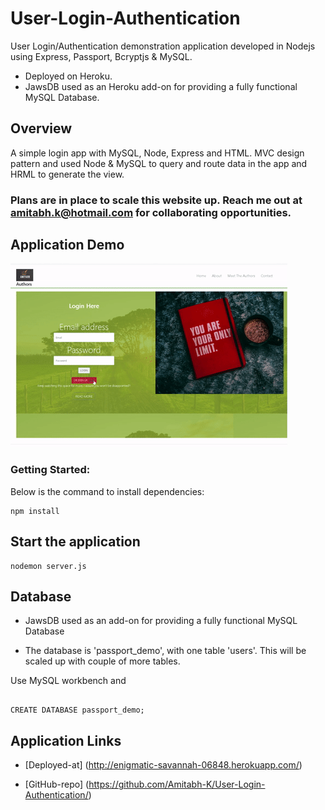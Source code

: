 # User-Login-Authentication

User Login/Authentication demonstration application developed in Nodejs using Express, Passport, Bcryptjs & MySQL.

* Deployed on Heroku.
* JawsDB used as an Heroku add-on for providing a fully functional MySQL Database.


## Overview

 A simple login app with MySQL, Node, Express and HTML. MVC design pattern and used Node & MySQL to query and route data in the app and HRML to generate the view.

### Plans are in place to scale this website up. Reach me out at amitabh.k@hotmail.com for collaborating opportunities.

## Application Demo

![Demo](./public/img/demo.gif)


### Getting Started:

Below is the command to install dependencies:

```
npm install

```

## Start the application

```
nodemon server.js

```
## Database

* JawsDB used as an add-on for providing a fully functional MySQL Database

* The database is 'passport_demo', with one table 'users'. This will be scaled up with couple of more tables.

Use MySQL workbench and 

```

CREATE DATABASE passport_demo;

```


## Application Links


* [Deployed-at] (http://enigmatic-savannah-06848.herokuapp.com/)

* [GitHub-repo] (https://github.com/Amitabh-K/User-Login-Authentication/)


